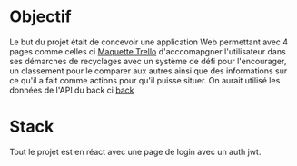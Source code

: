 # Objectif

Le but du projet était de concevoir une application Web permettant avec 4 pages comme celles ci [Maquette Trello](https://miro.com/app/board/uXjVLrJpe_4=/) d'acccomapgner l'utilisateur dans ses démarches de recyclages avec un système de défi pour l'encourager, un classement pour le comparer aux autres ainsi que des informations sur ce qu'il a fait comme actions pour qu'il puisse situer. On aurait utilisé les données de l'API du back ci [back](https://github.com/Nasake46/backhackaton)

# Stack

Tout le projet est en réact avec une page de login avec un auth jwt.
